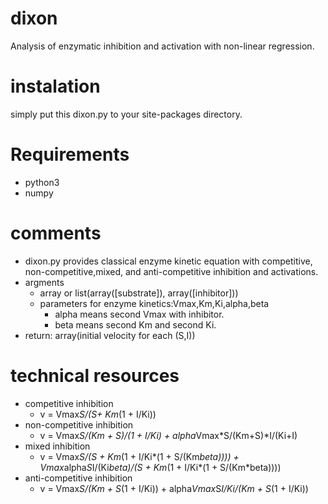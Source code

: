 # dixon
Analysis of enzymatic inhibition and activation with non-linear regression.
# instalation
simply put this dixon.py to your site-packages directory.
# Requirements
* python3
* numpy
# comments
* dixon.py provides classical enzyme kinetic equation with competitive, non-competitive,mixed, and anti-competitive inhibition and activations.
* argments
  * array or list(array([substrate]), array([inhibitor]))
  * parameters for enzyme kinetics:Vmax,Km,Ki,alpha,beta
    * alpha means second Vmax with inhibitor.
    * beta means second Km and second Ki.
* return: array(initial velocity for each (S,I)) 

# technical resources
* competitive inhibition 
  * v = Vmax*S/(S+ Km*(1 + I/Ki))
* non-competitive inhibition
  * v = Vmax*S/(Km + S)/(1 + I/Ki) + alpha*Vmax*S/(Km+S)*I/(Ki+I) 
* mixed inhibition
  * v  = Vmax*S/(S + Km*(1 + I/Ki*(1 + S/(Km*beta)))) + Vmax*alpha*S*I/(Ki*beta)/(S + Km*(1 + I/Ki*(1 + S/(Km*beta)))) 
* anti-competitive inhibition
  * v = Vmax*S/(Km + S*(1 + I/Ki))  + alpha*Vmax*S*I/Ki/(Km + S*(1 + I/Ki))
